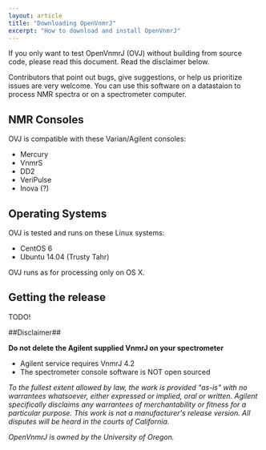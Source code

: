 ```yaml
---
layout: article
title: "Downloading OpenVnmrJ"
excerpt: "How to download and install OpenVnmrJ"
---
```


If you only want to test OpenVnmrJ (OVJ) without building from source code, please read this document. Read the disclaimer below.

Contributors that point out bugs, give suggestions, or help us prioritize issues are very welcome. You can use this software on a datastaion to process NMR spectra or on a spectrometer computer. 

## NMR Consoles ##

OVJ is compatible with these Varian/Agilent consoles:
 * Mercury
 * VnmrS
 * DD2
 * VeriPulse
 * Inova (?)

## Operating Systems ##

OVJ is tested and runs on these Linux systems:
 * CentOS 6
 * Ubuntu 14.04 (Trusty Tahr)
 
OVJ runs as for processing only on OS X.

## Getting the release ##

TODO!

##Disclaimer##

**Do not delete the Agilent supplied VnmrJ on your spectrometer**

* Agilent service requires VnmrJ 4.2
* The spectrometer console software is NOT open sourced


*To the fullest extent allowed by law, the work is provided "as-is" with no warrantees whatsoever, either expressed or implied, oral or written. Agilent specifically disclaims any warrantees of merchantability or fitness for a particular purpose. This work is not a manufacturer's release version. All disputes will be heard in the courts of California.*

*OpenVnmrJ is owned by the University of Oregon.*
